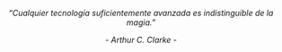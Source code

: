 <p align="center"><i>“Cualquier tecnología suficientemente avanzada es indistinguible de la magia.”</i></p>
<p align="center"><i>- Arthur C. Clarke -</i></p>
